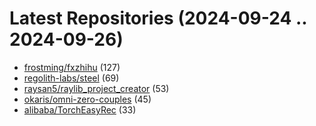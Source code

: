 # Latest Repositories (2024-09-24 .. 2024-09-26)

- [frostming/fxzhihu](https://github.com/frostming/fxzhihu) (127)
- [regolith-labs/steel](https://github.com/regolith-labs/steel) (69)
- [raysan5/raylib_project_creator](https://github.com/raysan5/raylib_project_creator) (53)
- [okaris/omni-zero-couples](https://github.com/okaris/omni-zero-couples) (45)
- [alibaba/TorchEasyRec](https://github.com/alibaba/TorchEasyRec) (33)
